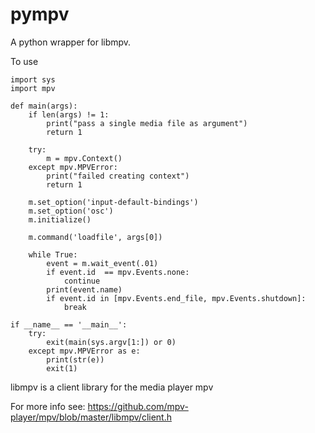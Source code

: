 pympv
=====
A python wrapper for libmpv.

To use

    import sys
    import mpv

    def main(args):
        if len(args) != 1:
            print("pass a single media file as argument")
            return 1

        try:
            m = mpv.Context()
        except mpv.MPVError:
            print("failed creating context")
            return 1

        m.set_option('input-default-bindings')
        m.set_option('osc')
        m.initialize()

        m.command('loadfile', args[0])

        while True:
            event = m.wait_event(.01)
            if event.id  == mpv.Events.none:
                continue
            print(event.name)
            if event.id in [mpv.Events.end_file, mpv.Events.shutdown]:
                break

    if __name__ == '__main__':
        try:
            exit(main(sys.argv[1:]) or 0)
        except mpv.MPVError as e:
            print(str(e))
            exit(1)

libmpv is a client library for the media player mpv

For more info see: https://github.com/mpv-player/mpv/blob/master/libmpv/client.h
